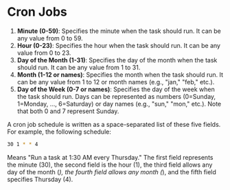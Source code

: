 # Cron Jobs

1. **Minute (0-59)**: Specifies the minute when the task should run. It can be any value from 0 to 59.
2. **Hour (0-23)**: Specifies the hour when the task should run. It can be any value from 0 to 23.
3. **Day of the Month (1-31)**: Specifies the day of the month when the task should run. It can be any value from 1 to 31.
4. **Month (1-12 or names)**: Specifies the month when the task should run. It can be any value from 1 to 12 or month names (e.g., "jan," "feb," etc.).
5. **Day of the Week (0-7 or names)**: Specifies the day of the week when the task should run. Days can be represented as numbers (0=Sunday, 1=Monday, ..., 6=Saturday) or day names (e.g., "sun," "mon," etc.). Note that both 0 and 7 represent Sunday.

A cron job schedule is written as a space-separated list of these five fields. For example, the following schedule:

```bash
30 1 * * 4
```

Means "Run a task at 1:30 AM every Thursday." The first field represents the minute (30), the second field is the hour (1), the third field allows any day of the month (_), the fourth field allows any month (_), and the fifth field specifies Thursday (4).
